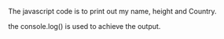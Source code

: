 The javascript code is to print out my name, height and Country.

the console.log() is used to achieve the output.
